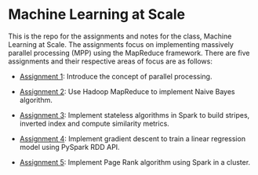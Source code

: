 # Machine Learning at Scale

This is the repo for the assignments and notes for the class, Machine Learning at Scale. The assignments focus on implementing massively parallel processing (MPP) using the MapReduce framework. There are five assignments and their respective areas of focus are as follows:

* [Assignment 1](https://github.com/erikhou45/ml-at-scale/blob/master/Assignments/HW1/hw1_Workbook.ipynb): Introduce the concept of parallel processing.

* [Assignment 2](https://github.com/erikhou45/ml-at-scale/blob/master/Assignments/HW2/hw2_workbook.ipynb): Use Hadoop MapReduce to implement Naive Bayes algorithm.

* [Assignment 3](https://github.com/erikhou45/ml-at-scale/blob/master/Assignments/HW3/hw3_workbook.ipynb): Implement stateless algorithms in Spark to build stripes, inverted index and compute similarity metrics.
 
* [Assignment 4](https://github.com/erikhou45/ml-at-scale/blob/master/Assignments/HW4/hw4_workbook.ipynb): Implement gradient descent to train a linear regression model using PySpark RDD API.

* [Assignment 5](https://github.com/erikhou45/ml-at-scale/blob/master/Assignments/HW5/hw5_workbook.ipynb): Implement Page Rank algorithm using Spark in a cluster.
